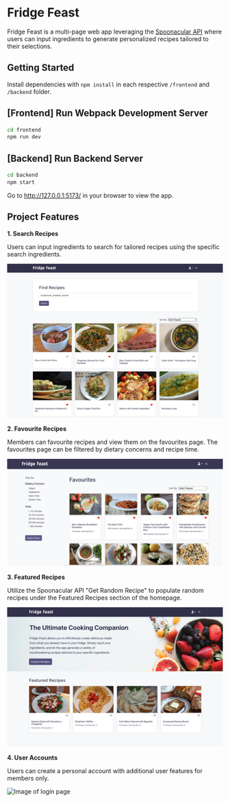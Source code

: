 # Fridge Feast

Fridge Feast is a multi-page web app leveraging the [Spoonacular API](https://spoonacular.com/food-api) where users can input ingredients to generate personalized recipes tailored to their selections.

## Getting Started
Install dependencies with `npm install` in each respective `/frontend` and `/backend` folder.

## [Frontend] Run Webpack Development Server

```sh
cd frontend
npm run dev
```

## [Backend] Run Backend Server

```sh
cd backend
npm start
```

Go to http://127.0.0.1:5173/ in your browser to view the app.


## Project Features
**1. Search Recipes**

Users can input ingredients to search for tailored recipes using the specific search ingredients.

![Image of search page with results](./docs/search-page.png)


**2. Favourite Recipes**

Members can favourite recipes and view them on the favourites page. The favourites page can be filtered by dietary concerns and recipe time.

![Image of favourites page with filters](./docs/favourites-page.png)


**3. Featured Recipes**

Utilize the Spoonacular API "Get Random Recipe" to populate random recipes under the Featured Recipes section of the homepage.

![Image of featured recipes section on homepage](./docs/homepage2.png)

**4. User Accounts**

Users can create a personal account with additional user features for members only.  

  ![Image of login page](./docs/login-page.png)
